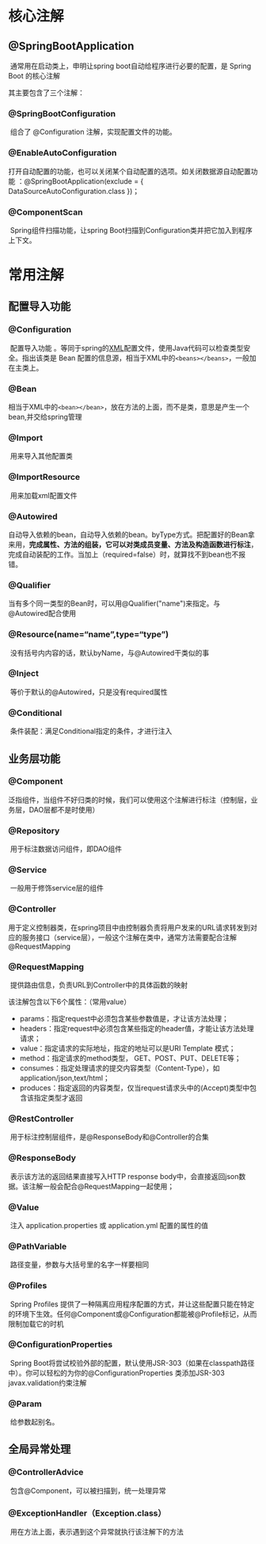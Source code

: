 # 核心注解 

## @SpringBootApplication 

​	通常用在启动类上，申明让spring boot自动给程序进行必要的配置，是 Spring Boot 的核心注解 

其主要包含了三个注解：

### @SpringBootConfiguration

​	组合了 @Configuration 注解，实现配置文件的功能。

### @EnableAutoConfiguration

​	打开自动配置的功能，也可以关闭某个自动配置的选项。如关闭数据源自动配置功能	：@SpringBootApplication(exclude = { DataSourceAutoConfiguration.class })；

### @ComponentScan

​	Spring组件扫描功能，让spring Boot扫描到Configuration类并把它加入到程序上下文。

# 常用注解 

## 配置导入功能 

### @Configuration 

​	配置导入功能 。等同于spring的[XML](https://so.csdn.net/so/search?q=XML&spm=1001.2101.3001.7020)配置文件，使用Java代码可以检查类型安全。指出该类是 Bean 配置的信息源，相当于XML中的`<beans></beans>`，一般加在主类上。 

### @Bean 

​	相当于XML中的`<bean></bean>`，放在方法的上面，而不是类，意思是产生一个bean,并交给spring管理

### @Import 

​	用来导入其他配置类

### @ImportResource 

​	用来加载xml配置文件 

### @Autowired 

​	自动导入依赖的bean，自动导入依赖的bean。byType方式。把配置好的Bean拿来用，**完成属性、方法的组装，它可以对类成员变量、方法及构造函数进行标注**，完成自动装配的工作。当加上（required=false）时，就算找不到bean也不报错。

### @Qualifier

​	当有多个同一类型的Bean时，可以用@Qualifier("name")来指定。与@Autowired配合使用

### @Resource(name=“name”,type=“type”) 

​	没有括号内内容的话，默认byName，与@Autowired干类似的事 

### @Inject 

​	等价于默认的@Autowired，只是没有required属性 

### @Conditional

​	条件装配：满足Conditional指定的条件，才进行注入

## 业务层功能 

### @Component 

​	泛指组件，当组件不好归类的时候，我们可以使用这个注解进行标注（控制层，业务层，DAO层都不是时使用）

### @Repository

​	用于标注数据访问组件，即DAO组件

### @Service

​	一般用于修饰service层的组件

### @Controller 

​	用于定义控制器类，在spring项目中由控制器负责将用户发来的URL请求转发到对应的服务接口（service层），一般这个注解在类中，通常方法需要配合注解@RequestMapping 

### @RequestMapping 

​	提供路由信息，负责URL到Controller中的具体函数的映射 

该注解包含以下6个属性：（常用value） 

- params：指定request中必须包含某些参数值是，才让该方法处理； 
- headers：指定request中必须包含某些指定的header值，才能让该方法处理请求；
- value：指定请求的实际地址，指定的地址可以是URI Template 模式； 
- method：指定请求的method类型， GET、POST、PUT、DELETE等； 
- consumes：指定处理请求的提交内容类型（Content-Type），如application/json,text/html； 
- produces：指定返回的内容类型，仅当request请求头中的(Accept)类型中包含该指定类型才返回 

### @RestController

​	用于标注控制层组件，是@ResponseBody和@Controller的合集

### @ResponseBody 

​	表示该方法的返回结果直接写入HTTP response body中，会直接返回json数据。该注解一般会配合@RequestMapping一起使用； 

### @Value 

​	注入 application.properties 或 application.yml 配置的属性的值 

### @PathVariable

​	路径变量，参数与大括号里的名字一样要相同

### @Profiles

​	Spring Profiles 提供了一种隔离应用程序配置的方式，并让这些配置只能在特定的环境下生效。任何@Component或@Configuration都能被@Profile标记，从而限制加载它的时机

### @ConfigurationProperties

​	Spring Boot将尝试校验外部的配置，默认使用JSR-303（如果在classpath路径中）。你可以轻松的为你的@ConfigurationProperties 类添加JSR-303 javax.validation约束注解

### @Param

​	给参数起别名。

## 全局异常处理 

### @ControllerAdvice

​	包含@Component，可以被扫描到，统一处理异常

### @ExceptionHandler（Exception.class）

​	用在方法上面，表示遇到这个异常就执行该注解下的方法